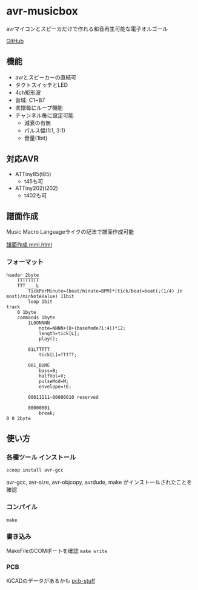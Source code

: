 # avr-musicbox
avrマイコンとスピーカだけで作れる和音再生可能な電子オルゴール

[GitHub](https://github.com/mcbeeringi/avr-musicbox/)
## 機能
- avrとスピーカーの直結可
- タクトスイッチとLED
- 4ch矩形波
- 音域: C1~B7
- 楽譜毎にループ機能
- チャンネル毎に設定可能
	- 減衰の有無
	- パルス幅(1:1, 3:1)
	- 音量(1bit)

## 対応AVR
- ATTiny85(t85)
	- t45も可
- ATTiny202(t202)
	- t402も可

## 譜面作成
Music Macro Languageライクの記法で譜面作成可能

[譜面作成 mml.html](mml.html)

### フォーマット
```
header 2byte
	TTTTTTTT
	TTT____L
		TickPerMinute=(beat/minute=BPM)*(tick/beat=beat(♩(1/4) in most)/minNoteValue) 11bit
		loop 1bit
track
	0 1byte
	commands 1byte
		1LOONNNN
			note=NNNN+(O+(baseMode?1:4))*12;
			length=tick[L];
			play();

		01LTTTTT
			tick[L]=TTTTT;

		001_BVME
			bass=B;
			halfVol=V;
			pulseMod=M;
			envelope=!E;

		00011111~00000010 reserved

		00000001
			break;
0 0 2byte
```


## 使い方
### 各種ツール インストール
```
scoop install avr-gcc
```
avr-gcc, avr-size, avr-objcopy, avrdude, make
がインストールされたことを確認

### コンパイル
`make`

### 書き込み
MakeFileのCOMポートを確認
`make write`

### PCB
KiCADのデータがあるかも
[pcb-stuff](https://github.com/mcbeeringi/pcb-stuff)
